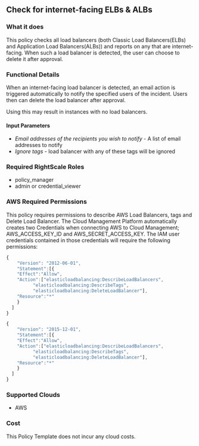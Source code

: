 ## Check for internet-facing ELBs & ALBs 
 
### What it does
This policy checks all load balancers (both Classic Load Balancers(ELBs) and Application Load Balancers(ALBs)) and reports on any that are internet-facing. When such a load balancer is detected, the user can choose to delete it after approval.

### Functional Details
 
When an internet-facing load balancer is detected, an email action is triggered automatically to notify the specified users of the incident. Users then can delete the load balancer after approval. 

Using this may result in instances with no load balancers.
 
#### Input Parameters
 
- *Email addresses of the recipients you wish to notify* - A list of email addresses to notify
- *Ignore tags* - load balancer with any of these tags will be ignored 
 
### Required RightScale Roles
 
- policy_manager
- admin or credential_viewer

### AWS Required Permissions

This policy requires permissions to describe AWS Load Balancers, tags and Delete Load Balancer.
The Cloud Management Platform automatically creates two Credentials when connecting AWS to Cloud Management; AWS_ACCESS_KEY_ID and AWS_SECRET_ACCESS_KEY. The IAM user credentials contained in those credentials will require the following permissions:

```javascript
{
    "Version": "2012-06-01",
    "Statement":[{
    "Effect":"Allow",
    "Action":["elasticloadbalancing:DescribeLoadBalancers",
	      "elasticloadbalancing:DescribeTags",
	      "elasticloadbalancing:DeleteLoadBalancer"],
    "Resource":"*"
    }
  ]
}

{
    "Version": "2015-12-01",
    "Statement":[{
    "Effect":"Allow",
    "Action":["elasticloadbalancing:DescribeLoadBalancers",
	      "elasticloadbalancing:DescribeTags",
	      "elasticloadbalancing:DeleteLoadBalancer"],
    "Resource":"*"
    }
  ]
}
```

### Supported Clouds
 
- AWS
 
### Cost
 
This Policy Template does not incur any cloud costs.
